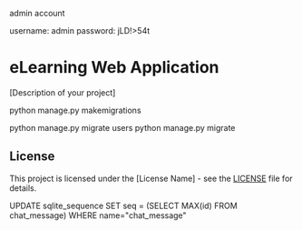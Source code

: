 admin account

username: admin
password: jLD!>54t

# eLearning Web Application
[Description of your project]


python manage.py makemigrations

python manage.py migrate users 
python manage.py migrate 


## License
This project is licensed under the [License Name] - see the [LICENSE](LICENSE) file for details.

UPDATE sqlite_sequence SET seq = (SELECT MAX(id) FROM chat_message) WHERE name="chat_message"